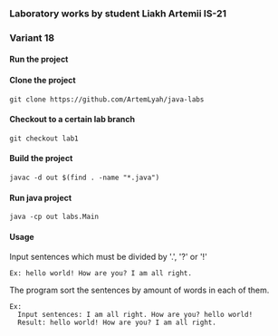 ### Laboratory works by student Liakh Artemii IS-21
### Variant 18
#### Run the project

#### Clone the project
```
git clone https://github.com/ArtemLyah/java-labs
```
#### Checkout to a certain lab branch
```
git checkout lab1
```
#### Build the project
```
javac -d out $(find . -name "*.java") 
```

#### Run java project
```
java -cp out labs.Main 
```

#### Usage
Input sentences which must be divided by '.', '?' or '!'
```
Ex: hello world! How are you? I am all right.
```
The program sort the sentences by amount of words in each of them.
```
Ex:
  Input sentences: I am all right. How are you? hello world!
  Result: hello world! How are you? I am all right.
```